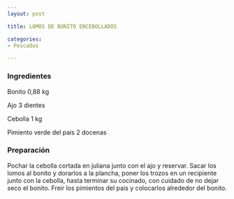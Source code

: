 ```yaml
---
layout: post

title: LOMOS DE BONITO ENCEBOLLADOS

categories:
- Pescados

---
```

<h3>Ingredientes</h3>

Bonito 0,88 kg

Ajo 3 dientes

Cebolla 1 kg

Pimiento verde del pais 2 docenas

<h3>Preparación</h3>

Pochar la cebolla cortada en juliana junto con el ajo y reservar. Sacar los lomos al bonito y dorarlos a la plancha, poner los trozos en un recipiente junto con la cebolla, hasta terminar su cocinado, con cuidado de no dejar seco el bonito. Freir los pimientos del pais y colocarlos alrededor del bonito.